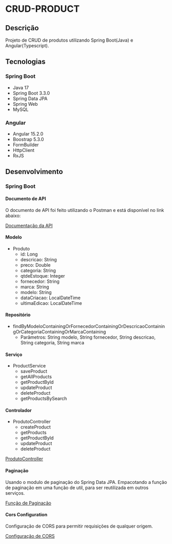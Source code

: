 # CRUD-PRODUCT

## Descrição

Projeto de CRUD de produtos utilizando Spring Boot(Java) e Angular(Typescript).

## Tecnologias

### Spring Boot

- Java 17
- Spring Boot 3.3.0
- Spring Data JPA
- Spring Web
- MySQL

### Angular

- Angular 15.2.0
- Boostrap 5.3.0
- FormBuilder
- HttpClient
- RxJS

## Desenvolvimento

### Spring Boot

#### Documento de API

O documento de API foi feito utilizando o Postman e está disponível no link abaixo:

[Documentação da API](https://documenter.getpostman.com/view/19421762/2sA3Qv8Amm)

#### Modelo

- Produto
    - id: Long
    - descricao: String
    - preco: Double
    - categoria: String
    - qtdeEstoque: Integer
    - fornecedor: String
    - marca: String
    - modelo: String
    - dataCriacao: LocalDateTime
    - ultimaEdicao: LocalDateTime

#### Repositório

- findByModeloContainingOrFornecedorContainingOrDescricaoContainingOrCategoriaContainingOrMarcaContaining
    - Parâmetros: String modelo, String fornecedor, String descricao, String categoria, String marca

#### Serviço

- ProductService
    - saveProduct
    - getAllProducts
    - getProductById
    - updateProduct
    - deleteProduct
    - getProductsBySearch

#### Controlador

- ProdutoController
    - createProduct
    - getProducts
    - getProductById
    - updateProduct
    - deleteProduct

[ProdutoController](src/main/java/com/crud_product/controller/ProductController.java)

#### Paginação

Usando o modulo de paginação do Spring Data JPA. Empacotando a função de paginação em uma função de util, para ser
reutilizada em outros serviços.

[Função de Paginação](src/main/java/com/crud_product/util/Pagination.java)

#### Cors Configuration

Configuração de CORS para permitir requisições de qualquer origem.

[Configuração de CORS](src/main/java/com/crud_product/config/CorsConfig.java)





